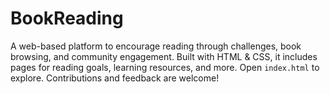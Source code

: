 # BookReading
 A web-based platform to encourage reading through challenges, book browsing, and community engagement. Built with HTML &amp; CSS, it includes pages for reading goals, learning resources, and more. Open `index.html` to explore. Contributions and feedback are welcome!    
